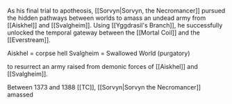 As his final trial to apotheosis, [[Sorvyn|Sorvyn, the Necromancer]] pursued the hidden pathways between worlds to amass an undead army from [[Aiskhel]] and [[Svalgheim]]. Using [[Yggdrasil's Branch]], he successfully unlocked the temporal gateway between the [[Mortal Coil]] and the [[Everstream]].

Aiskhel = corpse hell
Svalgheim = Swallowed World (purgatory)

to resurrect an army raised from demonic forces of [[Aiskhel]] and [[Svalgheim]].

Between 1373 and 1388 [[TC]], [[Sorvyn|Sorvyn the Necromancer]] amassed
